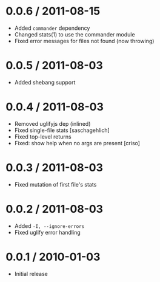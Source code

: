 
0.0.6 / 2011-08-15 
==================

  * Added `commander` dependency
  * Changed stats(1) to use the commander module
  * Fixed error messages for files not found (now throwing)

0.0.5 / 2011-08-03 
==================

  * Added shebang support

0.0.4 / 2011-08-03 
==================

  * Removed uglifyjs dep (inlined)
  * Fixed single-file stats [saschagehlich]
  * Fixed top-level returns
  * Fixed: show help when no args are present [criso]

0.0.3 / 2011-08-03 
==================

  * Fixed mutation of first file's stats

0.0.2 / 2011-08-03 
==================

  * Added `-I, --ignore-errors`
  * Fixed uglify error handling

0.0.1 / 2010-01-03
==================

  * Initial release
